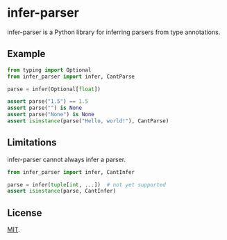 infer-parser
============

infer-parser is a Python library for inferring parsers from type annotations.

Example
-------

```python
from typing import Optional
from infer_parser import infer, CantParse

parse = infer(Optional[float])

assert parse("1.5") == 1.5
assert parse("") is None
assert parse("None") is None
assert isinstance(parse("Hello, world!"), CantParse)
```

Limitations
-----------

infer-parser cannot always infer a parser.

```python
from infer_parser import infer, CantInfer

parse = infer(tuple[int, ...])  # not yet supported
assert isinstance(parse, CantInfer)
```

License
-------

[MIT](./LICENSE).
